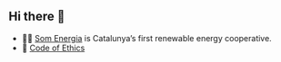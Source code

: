## Hi there 👋

* 🙋‍♀️ [Som Energia](https://www.somenergia.coop/es/welcome-to-som-energia/) is Catalunya’s first renewable energy cooperative.
* 🌈 [Code of Ethics](https://www.somenergia.coop/codietic/EN_Code-of-Ethics_SomEnergia.pdf)
